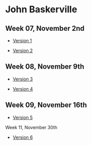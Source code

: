 John Baskerville
================

Week 07, November 2nd
----------------------

- [Version 1](https://LauraMitchell13.github.io/john-baskerville/version1.html)

- [Version 2](https://LauraMitchell13.github.io/john-baskerville/version2.html)

Week 08, November 9th
----------------------

- [Version 3](https://LauraMitchell13.github.io/john-baskerville/version3.html)

- [Version 4](https://LauraMitchell13.github.io/john-baskerville/version4.html)
 
Week 09, November 16th
----------------------

- [Version 5](https://LauraMitchell13.github.io/john-baskerville/version5.html)

Week 11, November 30th

- [Version 6](https://LauraMitchell13.github.io/john-baskerville/version6.html)
